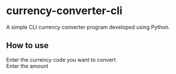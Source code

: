 # currency-converter-cli
A simple CLI currency converter program developed using Python.

## How to use
Enter the currency code you want to convert
<br>
Enter the amount